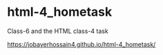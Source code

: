 # html-4_hometask
Class-6 and the HTML class-4 task

https://jobayerhossain4.github.io/html-4_hometask/
